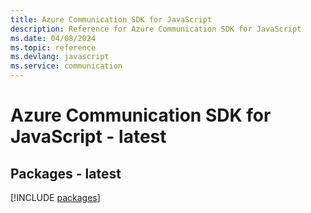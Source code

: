```yaml
---
title: Azure Communication SDK for JavaScript
description: Reference for Azure Communication SDK for JavaScript
ms.date: 04/08/2024
ms.topic: reference
ms.devlang: javascript
ms.service: communication
---
```

# Azure Communication SDK for JavaScript - latest
## Packages - latest
[!INCLUDE [packages](communication-index.md)]